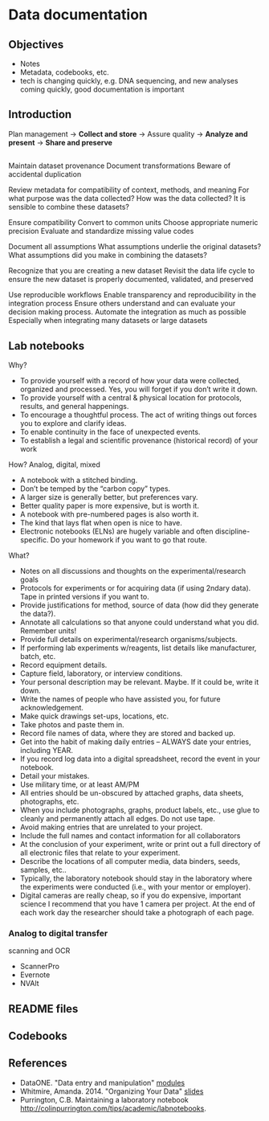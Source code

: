 # Data documentation
## Objectives
- Notes
- Metadata, codebooks, etc.
- tech is changing quickly, e.g. DNA sequencing, and new analyses coming quickly, good documentation is important

## Introduction
Plan management -> **Collect and store**  -> Assure quality -> **Analyze and present** -> **Share and preserve**

##
Maintain dataset provenance
Document transformations
Beware of accidental duplication

Review metadata for compatibility of context, methods, and meaning
For what purpose was the data collected?
How was the data collected?
It is sensible to combine these datasets?


Ensure compatibility
Convert to common units
Choose appropriate numeric precision
Evaluate and standardize missing value codes

Document all assumptions
What assumptions underlie the original datasets?
What assumptions did you make in combining the datasets?


Recognize that you are creating a new dataset
Revisit the data life cycle to ensure the new dataset is properly documented, validated, and preserved

Use reproducible workflows
Enable transparency and reproducibility in the integration process
Ensure others understand and can evaluate your decision making process.
Automate the integration as much as possible
Especially when integrating many datasets or large datasets

## Lab notebooks
Why?

- To provide yourself with a record of how your data were collected, organized and processed. Yes, you will forget if you don’t write it down.
- To provide yourself with a central & physical location for protocols, results, and general happenings.
- To encourage a thoughtful process. The act of writing things out forces you to explore and clarify ideas.
- To enable continuity in the face of unexpected events.
- To establish a legal and scientific provenance (historical record) of your work

How? Analog, digital, mixed

- A notebook with a stitched binding.
- Don’t be temped by the “carbon copy” types.
- A larger size is generally better, but preferences vary.
- Better quality paper is more expensive, but is worth it.
- A notebook with pre-numbered pages is also worth it. 
- The kind that lays flat when open is nice to have.
- Electronic notebooks (ELNs) are hugely variable and often discipline-specific. Do your homework if you want to go that route.

What?

- Notes on all discussions and thoughts on the experimental/research goals
- Protocols for experiments or for acquiring data (if using 2ndary data). Tape in printed versions if you want to.
- Provide justifications for method, source of data (how did they generate the data?).
- Annotate all calculations so that anyone could understand what you did. Remember units!
- Provide full details on experimental/research organisms/subjects.
- If performing lab experiments w/reagents, list details like manufacturer, batch, etc.
- Record equipment details. 
- Capture field, laboratory, or interview conditions.
- Your personal description may be relevant. Maybe. If it could be, write it down.
-  Write the names of people who have assisted you, for future acknowledgement.
- Make quick drawings set-ups, locations, etc.
- Take photos and paste them in.
- Record file names of data, where they are stored and backed up. 
- Get into the habit of making daily entries – ALWAYS date your entries, including YEAR.
- If you record log data into a digital spreadsheet, record the event in your notebook.
- Detail your mistakes.
- Use military time, or at least AM/PM
- All entries should be un-obscured by attached graphs, data sheets, photographs, etc.
- When you include photographs, graphs, product labels, etc., use glue to cleanly and permanently attach all edges. Do not use tape.
- Avoid making entries that are unrelated to your project.
- Include the full names and contact information for all collaborators
- At the conclusion of your experiment, write or print out a full directory of all electronic files that relate to your experiment.
- Describe the locations of all computer media, data binders, seeds, samples, etc.. 
- Typically, the laboratory notebook should stay in the laboratory where the experiments were conducted (i.e., with your mentor or employer).
- Digital cameras are really cheap, so if you do expensive, important science I recommend that you have 1 camera per project. At the end of each work day the researcher should take a photograph of each page.

### Analog to digital transfer
scanning and OCR

- ScannerPro
- Evernote
- NVAlt

## README files
## Codebooks

## References
- DataONE. "Data entry and manipulation" [modules](https://www.dataone.org/education-modules)
- Whitmire, Amanda. 2014. "Organizing Your Data" [slides](https://figshare.com/articles/GRAD521_Research_Data_Management_Lectures/1003835)
- Purrington, C.B. Maintaining a laboratory notebook http://colinpurrington.com/tips/academic/labnotebooks.